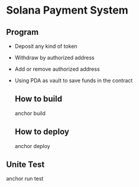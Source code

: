 # Solana Payment System
## Program
- Deposit any kind of token
- Withdraw by authorized address
- Add or remove authorized address
- Using PDA as vault to save funds in the contract
  
  ## How to build

     anchor build

  ## How to deploy

     anchor deploy

 ## Unite Test
 anchor run test
